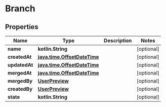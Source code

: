 
# Branch

## Properties
Name | Type | Description | Notes
------------ | ------------- | ------------- | -------------
**name** | **kotlin.String** |  |  [optional]
**createdAt** | [**java.time.OffsetDateTime**](java.time.OffsetDateTime.md) |  |  [optional]
**updatedAt** | [**java.time.OffsetDateTime**](java.time.OffsetDateTime.md) |  |  [optional]
**mergedAt** | [**java.time.OffsetDateTime**](java.time.OffsetDateTime.md) |  |  [optional]
**mergedBy** | [**UserPreview**](UserPreview.md) |  |  [optional]
**createdBy** | [**UserPreview**](UserPreview.md) |  |  [optional]
**state** | **kotlin.String** |  |  [optional]



